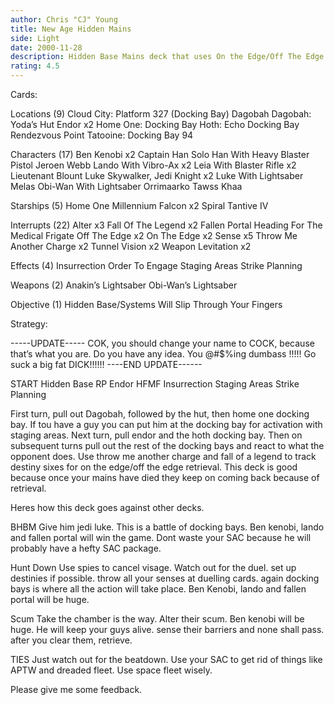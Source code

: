 ```yaml
---
author: Chris "CJ" Young
title: New Age Hidden Mains
side: Light
date: 2000-11-28
description: Hidden Base Mains deck that uses On the Edge/Off The Edge retrieval engine.
rating: 4.5
---
```

Cards: 

Locations (9)
Cloud City: Platform 327 (Docking Bay)
Dagobah
Dagobah: Yoda’s Hut
Endor  x2
Home One: Docking Bay
Hoth: Echo Docking Bay
Rendezvous Point
Tatooine: Docking Bay 94

Characters (17)
Ben Kenobi  x2
Captain Han Solo
Han With Heavy Blaster Pistol
Jeroen Webb
Lando With Vibro-Ax  x2
Leia With Blaster Rifle  x2
Lieutenant Blount
Luke Skywalker, Jedi Knight  x2
Luke With Lightsaber
Melas
Obi-Wan With Lightsaber
Orrimaarko
Tawss Khaa

Starships (5)
Home One
Millennium Falcon  x2
Spiral
Tantive IV

Interrupts (22)
Alter  x3
Fall Of The Legend  x2
Fallen Portal
Heading For The Medical Frigate
Off The Edge  x2
On The Edge  x2
Sense  x5
Throw Me Another Charge  x2
Tunnel Vision  x2
Weapon Levitation  x2

Effects (4)
Insurrection
Order To Engage
Staging Areas
Strike Planning

Weapons (2)
Anakin’s Lightsaber
Obi-Wan’s Lightsaber

Objective (1)
Hidden Base/Systems Will Slip Through Your Fingers


Strategy: 

-----UPDATE-----
COK, you should change your name to  COCK, because that’s what you are.  Do you have any idea. You @#$%ing dumbass !!!!! Go suck a big fat DICK!!!!!!
----END UPDATE------


START
Hidden Base
RP
Endor
HFMF
Insurrection
Staging Areas
Strike Planning

First turn, pull out Dagobah, followed by the hut, then home one docking bay. If tou have a guy you can put him at the docking bay for activation with staging areas.
Next turn, pull endor and the hoth docking bay. Then on subsequent turns pull out the rest of the docking bays and react to what the opponent does.
Use throw me another charge and fall of a legend to track destiny sixes for on the edge/off the edge retrieval. This deck is good because once your mains have died they keep on coming back because of retrieval.

Heres how this deck goes against other decks.

BHBM
Give him jedi luke. This is a battle of docking bays. Ben kenobi, lando and fallen portal will win the game. Dont waste your SAC because he will probably have a hefty SAC package.

Hunt Down
Use spies to cancel visage. Watch out for the duel. set up destinies if possible. throw all your senses at duelling cards. again docking bays is where all the action will take place. Ben Kenobi, lando and fallen portal will be huge.

Scum
Take the chamber is the way. Alter their scum. Ben kenobi will be huge. He will keep your guys alive. sense their barriers and none shall pass.
after you clear them, retrieve.

TIES
Just watch out for the beatdown. Use your SAC to get rid of things like APTW and dreaded fleet. Use space fleet wisely.

Please give me some feedback.	